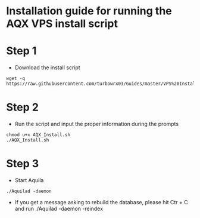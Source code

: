 # Installation guide for running the AQX VPS install script
# Step 1 
  * Download the install script
```    
wget -q https://raw.githubusercontent.com/turbowrx03/Guides/master/VPS%20Install/AQX_Install.sh

```
# Step 2
  * Run the script and input the proper information during the prompts
```
chmod u+x AQX_Install.sh
./AQX_Install.sh

```

# Step 3
  * Start Aquila
```
./Aquilad -daemon

```
  * If you get a message asking to rebuild the database, please hit Ctr + C and run ./Aquilad -daemon -reindex
